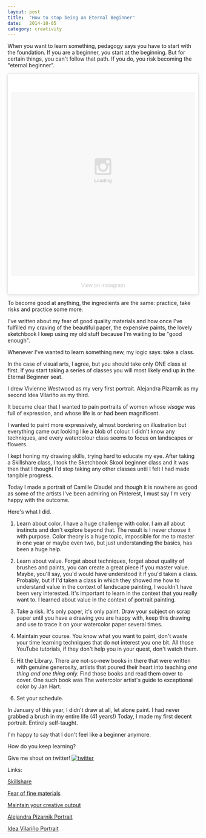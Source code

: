 ```yaml
---
layout: post
title:  "How to stop being an Eternal Beginner"
date:   2014-10-05
category: creativity
---
```


When you want to learn something, pedagogy says you have to start with the foundation.
If you are a beginner, you start at the beginning. But for certain things, you can't follow that path. If you do, you risk becoming the "eternal beginner".

<blockquote class="instagram-media" data-instgrm-version="2" style=" background:#FFF; border:0; border-radius:3px; box-shadow:0 0 1px 0 rgba(0,0,0,0.5),0 1px 10px 0 rgba(0,0,0,0.15); margin: 1px; max-width:658px; padding:0; width:99.375%; width:-webkit-calc(100% - 2px); width:calc(100% - 2px);"><div style="padding:8px;"><div style=" background:#F8F8F8; line-height:0; margin-top:40px; padding-bottom:55%; padding-top:45%; text-align:center; width:100%;"><div style="position:relative;"><div style=" -webkit-animation:dkaXkpbBxI 1s ease-out infinite; animation:dkaXkpbBxI 1s ease-out infinite; background:url(data:image/png;base64,iVBORw0KGgoAAAANSUhEUgAAACwAAAAsCAMAAAApWqozAAAAGFBMVEUiIiI9PT0eHh4gIB4hIBkcHBwcHBwcHBydr+JQAAAACHRSTlMABA4YHyQsM5jtaMwAAADfSURBVDjL7ZVBEgMhCAQBAf//42xcNbpAqakcM0ftUmFAAIBE81IqBJdS3lS6zs3bIpB9WED3YYXFPmHRfT8sgyrCP1x8uEUxLMzNWElFOYCV6mHWWwMzdPEKHlhLw7NWJqkHc4uIZphavDzA2JPzUDsBZziNae2S6owH8xPmX8G7zzgKEOPUoYHvGz1TBCxMkd3kwNVbU0gKHkx+iZILf77IofhrY1nYFnB/lQPb79drWOyJVa/DAvg9B/rLB4cC+Nqgdz/TvBbBnr6GBReqn/nRmDgaQEej7WhonozjF+Y2I/fZou/qAAAAAElFTkSuQmCC); display:block; height:44px; margin:0 auto -44px; position:relative; top:-44px; width:44px;"></div><span style=" color:#c9c8cd; font-family:Arial,sans-serif; font-size:12px; font-style:normal; font-weight:bold; position:relative; top:15px;">Loading</span></div></div><p style=" line-height:32px; margin-bottom:0; margin-top:8px; padding:0; text-align:center;"> <a href="https://instagram.com/p/tyMTN2q8us/" style=" color:#c9c8cd; font-family:Arial,sans-serif; font-size:14px; font-style:normal; font-weight:normal; text-decoration:none;" target="_top"> View on Instagram</a></p></div><style>@-webkit-keyframes"dkaXkpbBxI"{ 0%{opacity:0.5;} 50%{opacity:1;} 100%{opacity:0.5;} } @keyframes"dkaXkpbBxI"{ 0%{opacity:0.5;} 50%{opacity:1;} 100%{opacity:0.5;} }</style></blockquote><script async defer src="//platform.instagram.com/en_US/embeds.js"></script>

To become good at anything, the ingredients are the same: practice, take risks and practice some more. 

I've written about my fear of good quality materials and how once I've fulfilled my craving of the beautiful paper, the expensive paints, the lovely sketchbook I keep using my old stuff because I'm waiting to be "good enough".

Whenever I've wanted to learn something new, my logic says: take a class. 

In the case of visual arts, I agree, but you should take only ONE class at first. If you start taking a series of classes you will most likely end up in the Eternal Beginner seat.

I drew Vivienne Westwood as my very first portrait.
Alejandra Pizarnik as my second
Idea Vilariño as my third.

It became clear that I wanted to pain portraits of women whose *visage* was full of expression, and whose life is or had been magnificent. 

I wanted to paint more expressively, almost bordering on illustration but everything came out looking like a blob of colour. I didn't know any techniques, and every watercolour class seems to focus on landscapes or flowers.

I kept honing my drawing skills, trying hard to educate my eye. After taking a Skillshare class, I took the Sketchbook Skool beginner class and it was then that I thought I'd stop taking any other classes until I felt I had made tangible progress.

Today I made a portrait of Camille Claudel and though it is nowhere as good as some of the artists I've been admiring on Pinterest, I must say I'm very happy with the outcome.

Here's what I did.

1. Learn about color. 
I have a huge challenge with color. I am all about instincts and don't explore beyond that. The result is I never choose it with purpose. 
Color theory is a huge topic, impossible for me to master in one year or maybe even two, but just understanding the basics, has been a huge help.

2. Learn about value.
Forget about techniques, forget about quality of brushes and paints, you can create a great piece if you master value. 
Maybe, you'll say, you'd would have understood it if you'd taken a class. 
Probably, but if I'd taken a class in which they showed me how to understand value in the context of landscape painting, I wouldn't have been very interested. It's important to learn in the context that you really want to. 
I learned about value in the context of portrait painting. 

3. Take a risk.
It's only paper, it's only paint. Draw your subject on scrap paper until you have a drawing you are happy with, keep this drawing and use to trace it on your watercolor paper several times. 

4. Maintain your course.
You know what you want to paint, don't waste your time learning techniques that do not interest you one bit. All those YouTube tutorials, if they don't help you in your quest, don't watch them. 

5. Hit the Library.
There are not-so-new books in there that were written with genuine generosity, artists that poured their heart into teaching *one thing and one thing only.* Find those books and read them cover to cover. One such book was The watercolor artist's guide to exceptional color by Jan Hart. 

6. Set your schedule.

In January of this year, I didn't draw at all, let alone paint. I had never grabbed a brush in my entire life (41 years!) 
Today, I made my first decent portrait. 
Entirely self-taught. 

I'm happy to say that I don't feel like a beginner anymore.

How do you keep learning?

Give me shout on twitter!
<a href="https://twitter.com/intent/tweet?screen_name=suis_eclectique"><img class="twitter" src="{{ site.baseurl }}/assets/img/twitter.png" alt="twitter"></a> <br>

Links:

[Skillshare](http://skl.sh/Qq2kj0)

[Fear of fine materials](http://jesuiseclectique.com/creativity/2014/08/fear-of-fine-materials/)

[Maintain your creative output](http://jesuiseclectique.com/creativity/2014/09/maintaining-creative-output/)

[Alejandra Pizarnik Portrait](http://miraenmiburbuja.tumblr.com/post/91572853400/a-pizarnik)

[Idea Vilariño Portrait](http://miraenmiburbuja.tumblr.com/post/93299249375/this-is-a-portrait-of-one-of-my-favourite-poets)

